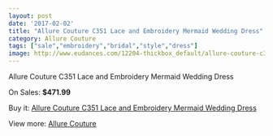 ```yaml
---
layout: post
date: '2017-02-02'
title: "Allure Couture C351 Lace and Embroidery Mermaid Wedding Dress"
category: Allure Couture
tags: ["sale","embroidery","bridal","style","dress"]
image: http://www.eudances.com/12204-thickbox_default/allure-couture-c351-lace-and-embroidery-mermaid-wedding-dress.jpg
---
```

Allure Couture C351 Lace and Embroidery Mermaid Wedding Dress

On Sales: **$471.99**
<a href="https://www.eudances.com/en/allure-couture/3804-allure-couture-c351-lace-and-embroidery-mermaid-wedding-dress.html"><amp-img layout="responsive" width="600" height="600" src="//www.eudances.com/12204-thickbox_default/allure-couture-c351-lace-and-embroidery-mermaid-wedding-dress.jpg" alt="Allure Couture C351 Lace and Embroidery Mermaid Wedding Dress 0" /></a>
<a href="https://www.eudances.com/en/allure-couture/3804-allure-couture-c351-lace-and-embroidery-mermaid-wedding-dress.html"><amp-img layout="responsive" width="600" height="600" src="//www.eudances.com/12205-thickbox_default/allure-couture-c351-lace-and-embroidery-mermaid-wedding-dress.jpg" alt="Allure Couture C351 Lace and Embroidery Mermaid Wedding Dress 1" /></a>
<a href="https://www.eudances.com/en/allure-couture/3804-allure-couture-c351-lace-and-embroidery-mermaid-wedding-dress.html"><amp-img layout="responsive" width="600" height="600" src="//www.eudances.com/12206-thickbox_default/allure-couture-c351-lace-and-embroidery-mermaid-wedding-dress.jpg" alt="Allure Couture C351 Lace and Embroidery Mermaid Wedding Dress 2" /></a>
<a href="https://www.eudances.com/en/allure-couture/3804-allure-couture-c351-lace-and-embroidery-mermaid-wedding-dress.html"><amp-img layout="responsive" width="600" height="600" src="//www.eudances.com/12207-thickbox_default/allure-couture-c351-lace-and-embroidery-mermaid-wedding-dress.jpg" alt="Allure Couture C351 Lace and Embroidery Mermaid Wedding Dress 3" /></a>

Buy it: [Allure Couture C351 Lace and Embroidery Mermaid Wedding Dress](https://www.eudances.com/en/allure-couture/3804-allure-couture-c351-lace-and-embroidery-mermaid-wedding-dress.html "Allure Couture C351 Lace and Embroidery Mermaid Wedding Dress")

View more: [Allure Couture](https://www.eudances.com/en/37-allure-couture "Allure Couture")